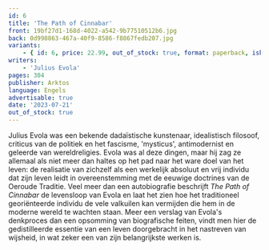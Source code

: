 ```yaml
---
id: 6
title: 'The Path of Cinnabar'
front: 19bf27d1-168d-4022-a542-9b77510512b6.jpg
back: 0d998863-467a-40f9-8586-f8867fedb207.jpg
variants:
    - { id: 6, price: 22.99, out_of_stock: true, format: paperback, isbn: 978-1-907166-02-0 }
writers:
    - 'Julius Evola'
pages: 304
publisher: Arktos
language: Engels
advertisable: true
date: '2023-07-21'
out_of_stock: true
---
```


Julius Evola was een bekende dadaïstische kunstenaar, idealistisch filosoof, criticus van de politiek en het fascisme, 'mysticus', antimodernist en geleerde van wereldreligies. Evola was al deze dingen, maar hij zag ze allemaal als niet meer dan haltes op het pad naar het ware doel van het leven: de realisatie van zichzelf als een werkelijk absoluut en vrij individu dat zijn leven leidt in overeenstemming met de eeuwige doctrines van de Oeroude Traditie. Veel meer dan een autobiografie beschrijft *The Path of Cinnabar* de levensloop van Evola en laat het zien hoe het traditioneel georiënteerde individu de vele valkuilen kan vermijden die hem in de moderne wereld te wachten staan. Meer een verslag van Evola's denkproces dan een opsomming van biografische feiten, vindt men hier de gedistilleerde essentie van een leven doorgebracht in het nastreven van wijsheid, in wat zeker een van zijn belangrijkste werken is.
